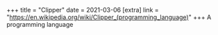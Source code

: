 +++
title = "Clipper"
date = 2021-03-06
[extra]
link = "https://en.wikipedia.org/wiki/Clipper_(programming_language)"
+++
A programming language

